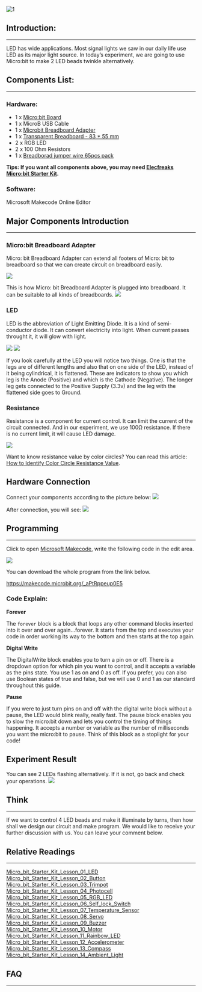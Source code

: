 ![1](https://i.imgur.com/GMzHtFZ.jpg)

## Introduction:
---

LED has wide applications. Most signal lights we saw in our daily life use LED as its major light source. In today’s experiment, we are going to use Micro:bit to make 2 LED beads twinkle alternatively.


## Components List:
---

### Hardware:

- 1 x [Micro:bit Board](http://www.elecfreaks.com/estore/bbc-micro-bit-board-for-coding-programming.html)
- 1 x MicroB USB Cable
- 1 x [Microbit Breadboard Adapter](http://www.elecfreaks.com/estore/microbit-breadboard-adapter.html)
- 1 x [Transparent Breadboard - 83 * 55 mm](http://www.elecfreaks.com/estore/transparent-breadboard-83-55-mm.html)
- 2 x RGB LED
- 2 x 100 Ohm Resistors
- 1 x [Breadborad jumper wire 65pcs pack](http://www.elecfreaks.com/estore/breadborad-jumper-wire-65pcs-pack.html)


**Tips: If you want all components above, you may need [Elecfreaks Micro:bit Starter Kit](http://www.elecfreaks.com/estore/elecfreaks-micro-bit-starter-kit-795.html).**

### Software:

Microsoft Makecode Online Editor


## Major Components Introduction
---

### Micro:bit Breadboard Adapter

Micro: bit Breadboard Adapter can extend all footers of Micro: bit to breadboard so that we can create circuit on breadboard easily.

![](https://www.elecfreaks.com/wp-content/uploads/2018/03/1-5.jpg)
 
This is how Micro: bit Breadboard Adapter is plugged into breadboard. It can be suitable to all kinds of breadboards.
![](https://www.elecfreaks.com/wp-content/uploads/2018/03/2-3.jpg)
 
### LED

LED is the abbreviation of Light Emitting Diode. It is a kind of semi-conductor diode. It can convert electricity into light. When current passes throught it, it will glow with light.
 
![](https://www.elecfreaks.com/wp-content/uploads/2018/03/3-3.jpg)
![](https://www.elecfreaks.com/wp-content/uploads/2018/03/4-3.jpg)
 
If you look carefully at the LED you will notice two things. One is that the legs are of different lengths and also that on one side of the LED, instead of it being cylindrical, it is flattened. These are indicators to show you which leg is the Anode (Positive) and which is the Cathode (Negative). The longer leg gets connected to the Positive Supply (3.3v) and the leg with the flattened side goes to Ground.


### Resistance

Resistance is a component for current control. It can limit the current of the circuit connected. And in our experiment, we use 100Ω resistance. If there is no current limit, it will cause LED damage.

![](https://www.elecfreaks.com/wp-content/uploads/2018/03/5-3.jpg)

Want to know resistance value by color circles? You can read this article: [How to Identify Color Circle Resistance Value](https://www.elecfreaks.com/9158.html).


## Hardware Connection

Connect your components according to the picture below:
![](https://www.elecfreaks.com/wp-content/uploads/2018/03/6-2.png)
 
After connection, you will see:
![]( https://www.elecfreaks.com/wp-content/uploads/2018/03/7-3.jpg)


## Programming
---

Click to open [Microsoft Makecode](https://makecode.microbit.org/), write the following code in the edit area.

![](https://www.elecfreaks.com/wp-content/uploads/2018/03/8-2.jpg)
 
You can download the whole program from the link below. 

https://makecode.microbit.org/_aPtRppeup0E5


### Code Explain:

**Forever**

The `forever` block is a block that loops any other command blocks inserted into it over and over again…forever. It starts from the top and executes your code in order working its way to the bottom and then starts at the top again.

**Digital Write**

The DigitalWrite block enables you to turn a pin on or off. There is a dropdown option for which pin you want to control, and it accepts a variable as the pins state. You use 1 as on and 0 as off. If you prefer, you can also use Boolean states of true and false, but we will use 0 and 1 as our standard throughout this guide.

**Pause**

If you were to just turn pins on and off with the digital write block without a pause, the LED would blink really, really fast. The pause block enables you to slow the micro:bit down and lets you control the timing of things happening. It accepts a number or variable as the number of milliseconds you want the micro:bit to pause. Think of this block as a stoplight for your code!

## Experiment Result

You can see 2 LEDs flashing alternatively. If it is not, go back and check your operations.
![](https://www.elecfreaks.com/wp-content/uploads/2018/03/1.gif)

## Think
---

If we want to control 4 LED beads and make it illuminate by turns, then how shall we design our circuit and make program. We would like to receive your further discussion with us. You can leave your comment below.

## Relative Readings
---
[Micro_bit_Starter_Kit_Lesson_01_LED](/Micro_bit_Starter_Kit_Lesson_01_LED/)
[Micro_bit_Starter_Kit_Lesson_02_Button](/Micro_bit_Starter_Kit_Lesson_02_Button/)
[Micro_bit_Starter_Kit_Lesson_03_Trimpot](/Micro_bit_Starter_Kit_Lesson_03_Trimpot/)
[Micro_bit_Starter_Kit_Lesson_04_Photocell](/Micro_bit_Starter_Kit_Lesson_04_Photocell/)
[Micro_bit_Starter_Kit_Lesson_05_RGB_LED](/Micro_bit_Starter_Kit_Lesson_05_RGB_LED/)
[Micro_bit_Starter_Kit_Lesson_06_Self_lock_Switch](/Micro_bit_Starter_Kit_Lesson_06_Self_lock_Switch/)
[Micro_bit_Starter_Kit_Lesson_07_Temperature_Sensor](/Micro_bit_Starter_Kit_Lesson_07_Temperature_Sensor/)
[Micro_bit_Starter_Kit_Lesson_08_Servo](/Micro_bit_Starter_Kit_Lesson_08_Servo/)
[Micro_bit_Starter_Kit_Lesson_09_Buzzer](/Micro_bit_Starter_Kit_Lesson_09_Buzzer/)
[Micro_bit_Starter_Kit_Lesson_10_Motor](Micro_bit_Starter_Kit_Lesson_10_Motor)
[Micro_bit_Starter_Kit_Lesson_11_Rainbow_LED](/Micro_bit_Starter_Kit_Lesson_11_Rainbow_LED/)
[Micro_bit_Starter_Kit_Lesson_12_Accelerometer](/Micro_bit_Starter_Kit_Lesson_12_Accelerometer/)
[Micro_bit_Starter_Kit_Lesson_13_Compass](/Micro_bit_Starter_Kit_Lesson_13_Compass/)
[Micro_bit_Starter_Kit_Lesson_14_Ambient_Light](/Micro_bit_Starter_Kit_Lesson_14_Ambient_Light/)

## FAQ
---

   

